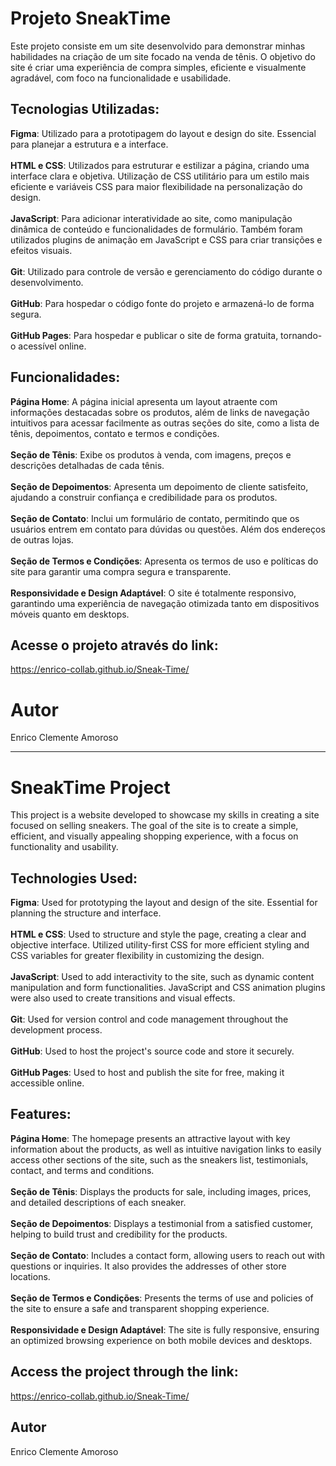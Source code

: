 # Projeto SneakTime

Este projeto consiste em um site desenvolvido para demonstrar minhas habilidades na criação de um site focado na venda de tênis. O objetivo do site é criar uma experiência de compra simples, 
eficiente e visualmente agradável, com foco na funcionalidade e usabilidade.

## Tecnologias Utilizadas:

**Figma**: Utilizado para a prototipagem do layout e design do site. Essencial para planejar a estrutura e a interface.<br><br>
**HTML e CSS**: Utilizados para estruturar e estilizar a página, criando uma interface clara e objetiva. Utilização de CSS utilitário para um estilo mais eficiente e variáveis CSS para maior 
flexibilidade na personalização do design.<br><br>
**JavaScript**: Para adicionar interatividade ao site, como manipulação dinâmica de conteúdo e funcionalidades de formulário. Também foram utilizados plugins de animação em JavaScript e CSS 
para criar transições e efeitos visuais.<br><br>
**Git**: Utilizado para controle de versão e gerenciamento do código durante o desenvolvimento.<br><br>
**GitHub**: Para hospedar o código fonte do projeto e armazená-lo de forma segura.<br><br>
**GitHub Pages**: Para hospedar e publicar o site de forma gratuita, tornando-o acessível online.

## Funcionalidades:

**Página Home**: A página inicial apresenta um layout atraente com informações destacadas sobre os produtos, além de links de navegação intuitivos para acessar facilmente as outras seções do site, 
como a lista de tênis, depoimentos, contato e termos e condições.<br><br>
**Seção de Tênis**: Exibe os produtos à venda, com imagens, preços e descrições detalhadas de cada tênis.<br><br>
**Seção de Depoimentos**: Apresenta um depoimento de cliente satisfeito, ajudando a construir confiança e credibilidade para os produtos.<br><br>
**Seção de Contato**: Inclui um formulário de contato, permitindo que os usuários entrem em contato para dúvidas ou questões. Além dos endereços de outras lojas.<br><br>
**Seção de Termos e Condições**: Apresenta os termos de uso e políticas do site para garantir uma compra segura e transparente.<br><br>
**Responsividade e Design Adaptável**: O site é totalmente responsivo, garantindo uma experiência de navegação otimizada tanto em dispositivos móveis quanto em desktops. 

## Acesse o projeto através do link:
https://enrico-collab.github.io/Sneak-Time/

# Autor
Enrico Clemente Amoroso

__________________________________________________________________________________________________________


# SneakTime Project

This project is a website developed to showcase my skills in creating a site focused on selling sneakers. The goal of the site is to create a simple, efficient, and visually 
appealing shopping experience, with a focus on functionality and usability.

## Technologies Used:

**Figma**: Used for prototyping the layout and design of the site. Essential for planning the structure and interface.<br><br>
**HTML e CSS**: Used to structure and style the page, creating a clear and objective interface. Utilized utility-first CSS for more efficient styling and CSS variables for 
greater flexibility in customizing the design.<br><br>
**JavaScript**: Used to add interactivity to the site, such as dynamic content manipulation and form functionalities. JavaScript and CSS animation plugins were also used to create transitions and visual effects.<br><br>
**Git**: Used for version control and code management throughout the development process.<br><br>
**GitHub**: Used to host the project's source code and store it securely.<br><br>
**GitHub Pages**: Used to host and publish the site for free, making it accessible online.

## Features:

**Página Home**: The homepage presents an attractive layout with key information about the products, as well as intuitive navigation links to easily access other sections of the site, 
such as the sneakers list, testimonials, contact, and terms and conditions.<br><br>
**Seção de Tênis**: Displays the products for sale, including images, prices, and detailed descriptions of each sneaker.<br><br>
**Seção de Depoimentos**: Displays a testimonial from a satisfied customer, helping to build trust and credibility for the products.<br><br>
**Seção de Contato**: Includes a contact form, allowing users to reach out with questions or inquiries. It also provides the addresses of other store locations.<br><br>
**Seção de Termos e Condições**: Presents the terms of use and policies of the site to ensure a safe and transparent shopping experience.<br><br>
**Responsividade e Design Adaptável**: The site is fully responsive, ensuring an optimized browsing experience on both mobile devices and desktops. 

## Access the project through the link:
https://enrico-collab.github.io/Sneak-Time/

## Autor
Enrico Clemente Amoroso
